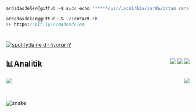 ```csharp
ardadasdelen@github:~$ sudo echo "*****/usr/local/bin/aarda/ortam sanal suç gerçek" >>/tmp/aarda$$
```
```csharp
ardadasdelen@github:~$ ./contact.sh
>> https://bit.ly/ardadasdelen
```
#

[![spotifyda ne dinliyorum?](https://spotify-github-profile.vercel.app/api/view?uid=su8ifhnt52og805ngstk1hcej&cover_image=true&theme=novatorem&bar_color=ae00ff&bar_color_cover=false)](https://open.spotify.com/user/su8ifhnt52og805ngstk1hcej)

## 📊Analitik <a href="https://github.com/ardadasdelen"><img align="right" src="https://img.shields.io/github/stars/ardadasdelen?label=Stars&style=social" ><a href="https://github.com/ardadasdelen?tab=followers"><a href="https://github.com/ardadasdelen"><img align="right" src="https://img.shields.io/github/followers/ardadasdelen?label=Followers&style=social"></a><a href="https://github.com/ardadasdelen"><a href="https://github.com/ardadasdelen"><a href="https://github.com/ardadasdelen"><img align="right" src="https://komarev.com/ghpvc/?username=ardadasdelen"><a href="https://github.com/ardadasdelen"></a>

<p><a href="https://github.com/ardadasdelen">
  <img align="right"
    src="https://github-readme-stats.vercel.app/api/top-langs/?username=ardadasdelen&langs_count=8&theme=react"/>
</p>

<a href="https://github.com/ardadasdelen"><img src="https://github-readme-stats.vercel.app/api?username=ardadasdelen&show_icons=true&count_private=true&theme=react&bg_color=151515"/></a>



<br />

![snake](https://raw.githubusercontent.com/blueedgetechno/blueedgetechno/output/github-contribution-grid-snake.svg)

